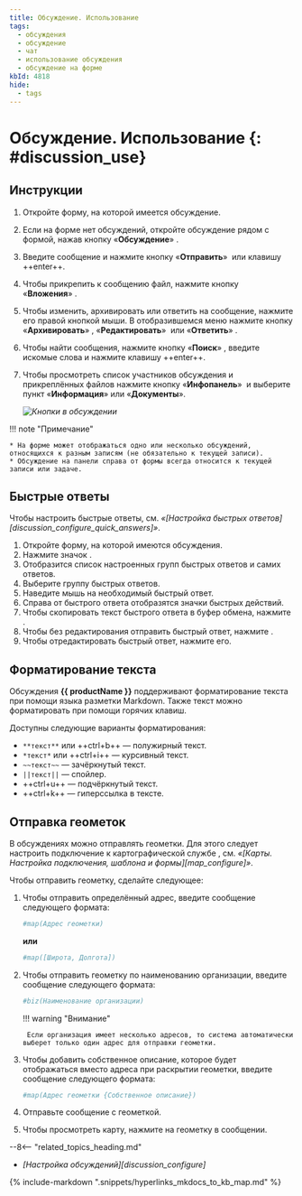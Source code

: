 ```yaml
---
title: Обсуждение. Использование
tags:
  - обсуждения
  - обсуждение
  - чат
  - использование обсуждения
  - обсуждение на форме
kbId: 4818
hide:
  - tags
---
```


# Обсуждение. Использование {: #discussion_use}

## Инструкции

1. Откройте форму, на которой имеется обсуждение.
2. Если на форме нет обсуждений, откройте обсуждение рядом с формой, нажав кнопку «**Обсуждение**» <i class="fa-light  fa-comment-dots"></i>.
3. Введите сообщение и нажмите кнопку «**Отправить**» <i class="fa-solid fa-paper-plane-top"></i> или клавишу ++enter++.
4. Чтобы прикрепить к сообщению файл, нажмите кнопку «**Вложения**» <i class="fa-light fa-paperclip"></i>.
5. Чтобы изменить, архивировать или ответить на сообщение, нажмите его правой кнопкой мыши. В отобразившемся меню нажмите кнопку «**Архивировать**» <i class="fa-light  fa-box-archive"></i>, «**Редактировать**» <i class="fa-light  fa-pencil" ></i> или «**Ответить**» <i class="fa-light  fa-reply"></i>.
6. Чтобы найти сообщения, нажмите кнопку «**Поиск**» <i class="fa-light fa-search"></i>, введите искомые слова и нажмите клавишу ++enter++.
7. Чтобы просмотреть список участников обсуждения и прикреплённых файлов нажмите кнопку «**Инфопанель**» **<i class="fa-light  fa-ellipsis-v"></i>** и выберите пункт «**Информация**» или «**Документы**».

    *![Кнопки в обсуждении](discussion_buttons.png)*

!!! note "Примечание"

    * На форме может отображаться одно или несколько обсуждений, относящихся к разным записям (не обязательно к текущей записи).
    * Обсуждение на панели справа от формы всегда относится к текущей записи или задаче.

## Быстрые ответы

Чтобы настроить быстрые ответы, см. _«[Настройка быстрых ответов][discussion_configure_quick_answers]»_.

1. Откройте форму, на которой имеются обсуждения.
2. Нажмите значок <i class="fa-light fa-table-cells-large"></i>.
3. Отобразится список настроенных групп быстрых ответов и самих ответов.
4. Выберите группу быстрых ответов.
5. Наведите мышь на необходимый быстрый ответ.
6. Справа от быстрого ответа отобразятся значки быстрых действий.
7. Чтобы скопировать текст быстрого ответа в буфер обмена, нажмите <i class="fa-light fa-copy"></i>.
8. Чтобы без редактирования отправить быстрый ответ, нажмите <i class="fa-light fa-paper-plane"></i>.
9. Чтобы отредактировать быстрый ответ, нажмите его.

## Форматирование текста

Обсуждения **{{ productName }}** поддерживают форматирование текста при помощи языка разметки Markdown. Также текст можно форматировать при помощи горячих клавиш.

Доступны следующие варианты форматирования:

- `**текст**` или ++ctrl+b++ — полужирный текст.
- `*текст*` или ++ctrl+i++ — курсивный текст.
- `~~текст~~` — зачёркнутый текст.
- `||текст||` — спойлер.
- ++ctrl+u++ — подчёркнутый текст.
- ++ctrl+k++ — гиперссылка в тексте.

## Отправка геометок

В обсуждениях можно отправлять геометки. Для этого следует настроить подключение к картографической службе <!--Яндекс Карты-->, см. _«[Карты. Настройка подключения, шаблона и формы][map_configure]»_.

Чтобы отправить геометку, сделайте следующее:

1. Чтобы отправить определённый адрес, введите сообщение следующего формата:

    ``` sh
    #map(Адрес геометки)
    ```

    **или**

    ``` sh
    #map([Широта, Долгота])
    ```

2. Чтобы отправить геометку по наименованию организации, введите сообщение следующего формата:

    ``` sh
    #biz(Наименование организации)
    ```

    !!! warning "Внимание"

        Если организация имеет несколько адресов, то система автоматически выберет только один адрес для отправки геометки.

3. Чтобы добавить собственное описание, которое будет отображаться вместо адреса при раскрытии геометки, введите сообщение следующего формата:

    ``` sh
    #map(Адрес геометки {Собственное описание})
    ```

4. Отправьте сообщение с геометкой.
5. Чтобы просмотреть карту, нажмите на геометку в сообщении.

<div class="relatedTopics" markdown="block">

--8<-- "related_topics_heading.md"

- _[Настройка обсуждений][discussion_configure]_

</div>

{% include-markdown ".snippets/hyperlinks_mkdocs_to_kb_map.md" %}
